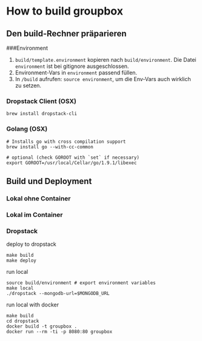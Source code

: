 # How to build groupbox
## Den build-Rechner präparieren
###Environment

1. `build/template.environment` kopieren nach `build/environment`. Die Datei `environment` ist bei gitignore ausgeschlossen.
2. Environment-Vars in `environment` passend füllen.
3. In `/build` aufrufen: `source environment`, um die Env-Vars auch wirklich zu setzen.

### Dropstack Client (OSX)
`brew install dropstack-cli`

### Golang (OSX)
```
# Installs go with cross compilation support
brew install go --with-cc-common 

# optional (check GOROOT with `set` if necessary)
export GOROOT=/usr/local/Cellar/go/1.9.1/libexec 
```

## Build und Deployment
### Lokal ohne Container

### Lokal im Container

### Dropstack







deploy to dropstack
```
make build
make deploy
```

run local
```
source build/environment # export environment variables
make local
./dropstack --mongodb-url=$MONGODB_URL
```

run local with docker
```
make build
cd dropstack
docker build -t groupbox .
docker run --rm -ti -p 8080:80 groupbox
```

